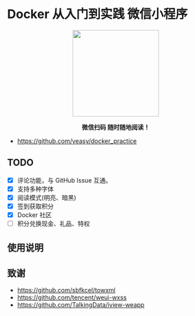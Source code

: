 # Docker 从入门到实践 微信小程序

<p align="center">
<img width="200" src="https://user-images.githubusercontent.com/16733187/49682252-3ac4c500-faec-11e8-86ab-eafe0139be6b.jpg">
</p>

<p align="center"><strong>微信扫码 随时随地阅读！</strong></p>

- https://github.com/yeasy/docker_practice

## TODO

- [x] 评论功能，与 GitHub Issue 互通。
- [x] 支持多种字体
- [x] 阅读模式(明亮、暗黑)
- [x] 签到获取积分
- [x] Docker 社区
- [ ] 积分兑换现金、礼品、特权

## 使用说明

## 致谢

- https://github.com/sbfkcel/towxml
- https://github.com/tencent/weui-wxss
- https://github.com/TalkingData/iview-weapp
